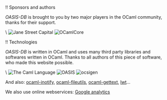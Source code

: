 
!! Sponsors and authors

*OASIS-DB* is brought to you by two major players in the OCaml community,
thanks for their support.

\ ![Jane Street Capital](jane-street-logo.png) ![OCamlCore](ocamlcore-logo.png)

!! Technologies

*OASIS-DB* is written in OCaml and uses many third party libraries and softwares
written in OCaml. Thanks to all authors of this piece of software, who made
this website possible.

\ ![The Caml Language](http://caml.inria.fr//pub/logos/caml-inria-fr.128x58.gif)
 ![OASIS](http://oasis.forge.ocamlcore.org/powered-by-oasis.png)
 ![ocsigen](http://ocsigen.org/ocsigen8-100x30.png)

And also: [ocaml-inotify](http://projects.snarc.org/ocaml-inotify/), 
[ocaml-fileutils](https://forge.ocamlcore.org/projects/ocaml-fileutils), 
[ocaml-gettext](https://forge.ocamlcore.org/projects/ocaml-gettext), 
[lwt](http://ocsigen.org/lwt/)...

We also use online webservices: [Google analytics](https://www.google.com/analytics)
